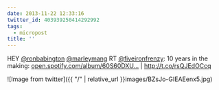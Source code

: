 ```yaml
---
date: 2013-11-22 12:33:16
twitter_id: 403939250414292992
tags:
  - micropost
title: ''
---
```


HEY [@ronbabington](https://twitter.com/ronbabington) [@marleymang](https://twitter.com/marleymang) RT [@fiveironfrenzy](https://twitter.com/fiveironfrenzy): 10 years in the making: [open.spotify.com/album/60S60DXU…](http://open.spotify.com/album/60S60DXUc7g7Lm0Tqp1itY) | http://t.co/rsQJEdOCcq

![Image from twitter]({{ "/" | relative_url  }}images/BZsJo-GIEAEenx5.jpg)
